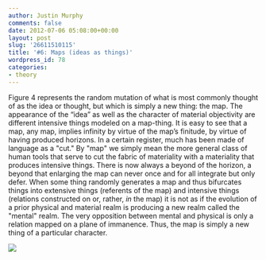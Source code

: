 ```yaml
---
author: Justin Murphy
comments: false
date: 2012-07-06 05:08:00+00:00
layout: post
slug: '26611510115'
title: '#6: Maps (ideas as things)'
wordpress_id: 78
categories:
- theory
---
```


Figure 4 represents the random mutation of what is most commonly thought of as the idea or thought, but which is simply a new thing: the map. The appearance of the “idea” as well as the character of material objectivity are different intensive things modeled on a map-thing. It is easy to see that a map, any map, implies infinity by virtue of the map’s finitude, by virtue of having produced horizons. In a certain register, much has been made of language as a "cut." By "map" we simply mean the more general class of human tools that serve to cut the fabric of materiality with a materiality that produces intensive things. There is now always a beyond of the horizon, a beyond that enlarging the map can never once and for all integrate but only defer. When some thing randomly generates a map and thus bifurcates things into extensive things (referents of the map) and intensive things (relations constructed on or, rather, _in_ the map) it is not as if the evolution of a prior physical and material realm is producing a new realm called the "mental" realm. The very opposition between mental and physical is only a relation mapped on a plane of immanence. Thus, the map is simply a new thing of a particular character.


![][image-1]

[image-1]:	http://media.tumblr.com/tumblr_m6q26pmB6X1qz9517.png
